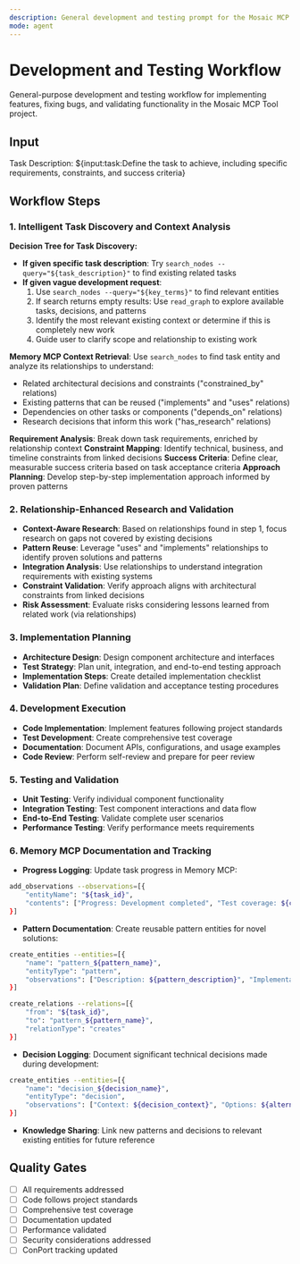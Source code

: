 ```yaml
---
description: General development and testing prompt for the Mosaic MCP Tool project
mode: agent
---
```


# Development and Testing Workflow

General-purpose development and testing workflow for implementing features, fixing bugs, and validating functionality in the Mosaic MCP Tool project.

## Input

Task Description: ${input:task:Define the task to achieve, including specific requirements, constraints, and success criteria}

## Workflow Steps

### 1. Intelligent Task Discovery and Context Analysis

**Decision Tree for Task Discovery:**

- **If given specific task description**: Try `search_nodes --query="${task_description}"` to find existing related tasks
- **If given vague development request**:
  1. Use `search_nodes --query="${key_terms}"` to find relevant entities
  2. If search returns empty results: Use `read_graph` to explore available tasks, decisions, and patterns
  3. Identify the most relevant existing context or determine if this is completely new work
  4. Guide user to clarify scope and relationship to existing work

**Memory MCP Context Retrieval**: Use `search_nodes` to find task entity and analyze its relationships to understand:

- Related architectural decisions and constraints ("constrained_by" relations)
- Existing patterns that can be reused ("implements" and "uses" relations)
- Dependencies on other tasks or components ("depends_on" relations)
- Research decisions that inform this work ("has_research" relations)

**Requirement Analysis**: Break down task requirements, enriched by relationship context
**Constraint Mapping**: Identify technical, business, and timeline constraints from linked decisions
**Success Criteria**: Define clear, measurable success criteria based on task acceptance criteria
**Approach Planning**: Develop step-by-step implementation approach informed by proven patterns

### 2. Relationship-Enhanced Research and Validation

- **Context-Aware Research**: Based on relationships found in step 1, focus research on gaps not covered by existing decisions
- **Pattern Reuse**: Leverage "uses" and "implements" relationships to identify proven solutions and patterns
- **Integration Analysis**: Use relationships to understand integration requirements with existing systems
- **Constraint Validation**: Verify approach aligns with architectural constraints from linked decisions
- **Risk Assessment**: Evaluate risks considering lessons learned from related work (via relationships)

### 3. Implementation Planning

- **Architecture Design**: Design component architecture and interfaces
- **Test Strategy**: Plan unit, integration, and end-to-end testing approach
- **Implementation Steps**: Create detailed implementation checklist
- **Validation Plan**: Define validation and acceptance testing procedures

### 4. Development Execution

- **Code Implementation**: Implement features following project standards
- **Test Development**: Create comprehensive test coverage
- **Documentation**: Document APIs, configurations, and usage examples
- **Code Review**: Perform self-review and prepare for peer review

### 5. Testing and Validation

- **Unit Testing**: Verify individual component functionality
- **Integration Testing**: Test component interactions and data flow
- **End-to-End Testing**: Validate complete user scenarios
- **Performance Testing**: Verify performance meets requirements

### 6. Memory MCP Documentation and Tracking

- **Progress Logging**: Update task progress in Memory MCP:

```bash
add_observations --observations=[{
    "entityName": "${task_id}",
    "contents": ["Progress: Development completed", "Test coverage: ${coverage_percentage}", "Performance: ${performance_results}"]
}]
```

- **Pattern Documentation**: Create reusable pattern entities for novel solutions:

```bash
create_entities --entities=[{
    "name": "pattern_${pattern_name}",
    "entityType": "pattern",
    "observations": ["Description: ${pattern_description}", "Implementation: ${code_example}", "Use case: ${use_case}", "Performance: ${performance_notes}"]
}]

create_relations --relations=[{
    "from": "${task_id}",
    "to": "pattern_${pattern_name}",
    "relationType": "creates"
}]
```

- **Decision Logging**: Document significant technical decisions made during development:

```bash
create_entities --entities=[{
    "name": "decision_${decision_name}",
    "entityType": "decision",
    "observations": ["Context: ${decision_context}", "Options: ${alternatives_considered}", "Choice: ${selected_approach}", "Rationale: ${reasoning}"]
}]
```

- **Knowledge Sharing**: Link new patterns and decisions to relevant existing entities for future reference

## Quality Gates

- [ ] All requirements addressed
- [ ] Code follows project standards
- [ ] Comprehensive test coverage
- [ ] Documentation updated
- [ ] Performance validated
- [ ] Security considerations addressed
- [ ] ConPort tracking updated

